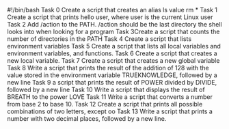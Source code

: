 #!/bin/bash
Task 0 Create a script that creates an alias ls value rm *
Task 1 Create a script that prints hello user, where user is the current Linux user
Task 2 Add /action to the PATH. /action should be the last directory the shell looks into when looking for a program
Task 3Create a script that counts the number of directories in the PATH
Task 4 Create a script that lists environment variables
Task 5 Create a script that lists all local variables and environment variables, and functions.
Task 6 Create a script that creates a new local variable.
Task 7 Create a script that creates a new global variable
Task 8 Write a script that prints the result of the addition of 128 with the value stored in the environment variable TRUEKNOWLEDGE, followed by a new line
Task 9  a script that prints the result of POWER divided by DIVIDE, followed by a new line
Task 10 Write a script that displays the result of BREATH to the power LOVE
Task 11 Write a script that converts a number from base 2 to base 10.
Task 12 Create a script that prints all possible combinations of two letters, except oo
Task 13 Write a script that prints a number with two decimal places, followed by a new line.

